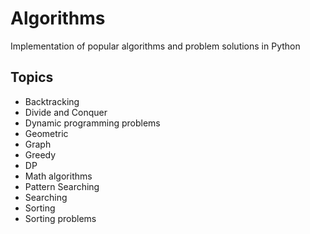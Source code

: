# Algorithms
Implementation of popular algorithms and problem solutions in Python

## Topics

- Backtracking
- Divide and Conquer
- Dynamic programming problems
- Geometric
- Graph
- Greedy
- DP
- Math algorithms
- Pattern Searching
- Searching
- Sorting
- Sorting problems
